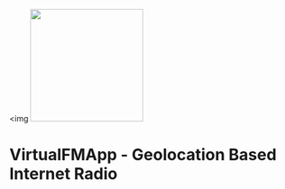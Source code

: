 <img <img src="https://raw.githubusercontent.com/sabaduy/VirtualFMApp/master/VirtualFM/app/src/main/res/mipmap-hdpi/ic_launch_temp.png" width="200" height="200" />
# VirtualFMApp - Geolocation Based Internet Radio

